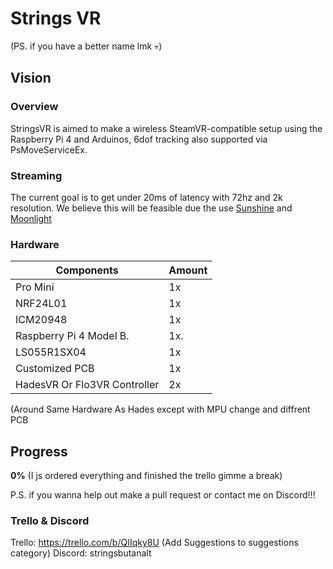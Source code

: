 # Strings VR
(PS. if you have a better name lmk 💀)


## Vision

### Overview
StringsVR is aimed to make a wireless SteamVR-compatible setup using the Raspberry Pi 4 and Arduinos, 6dof tracking also supported via PsMoveServiceEx. 

### Streaming
The current goal is to get under 20ms of latency with 72hz and 2k resolution. We believe this will be feasible due the use [Sunshine](https://github.com/LizardByte/Sunshine) and [Moonlight](https://github.com/moonlight-stream/moonlight-qt)

### Hardware

| Components  | Amount |
| ------------- | ------------- |
| Pro Mini  | 1x  |
| NRF24L01  | 1x  |
| ICM20948  | 1x  |
| Raspberry Pi 4 Model B. | 1x. |
| LS055R1SX04  | 1x  |
| Customized PCB  | 1x  |
| HadesVR Or Flo3VR Controller | 2x  | 

(Around Same Hardware As Hades except with MPU change and diffrent PCB

## Progress
**0%** (I js ordered everything and finished the trello gimme a break)

P.S. if you wanna help out make a pull request or contact me on Discord!!!

### Trello & Discord
Trello: https://trello.com/b/QIIqky8U (Add Suggestions to suggestions category)
Discord: stringsbutanalt 

